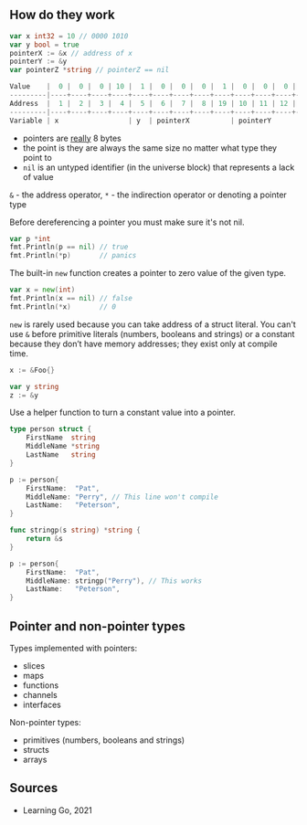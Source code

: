 ## How do they work

```go
var x int32 = 10 // 0000 1010
var y bool = true
pointerX := &x // address of x
pointerY := &y
var pointerZ *string // pointerZ == nil

Value    |  0 |  0 |  0 | 10 |  1 |  0 |  0 |  0 |  1 |  0 |  0 |  0 |  5 |  0 |  0 |  0 |  0 |
---------|----+----+----+----+----+----+----+----+----+----+----+----+----+----+----+----+----+
Address  |  1 |  2 |  3 |  4 |  5 |  6 |  7 |  8 | 19 | 10 | 11 | 12 | 13 | 14 | 15 | 16 | 17 |
---------|----+----+----+----+----+----+----+----+----+----+----+----+----+----+----+----+----+
Variable | x                 | y  | pointerX          | pointerY          | pointerZ          |
```

* pointers are [really](https://play.golang.org/p/3Lz_C_sXaHv) 8 bytes
* the point is they are always the same size no matter what type they point to
* `nil` is an untyped identifier (in the universe block) that represents a lack of value

`&` - the address operator, `*` - the indirection operator or denoting a pointer type

Before dereferencing a pointer you must make sure it's not nil.

```go
var p *int
fmt.Println(p == nil) // true
fmt.Println(*p)       // panics
```

The built-in `new` function creates a pointer to zero value of the given type.

```go
var x = new(int)
fmt.Println(x == nil) // false
fmt.Println(*x)       // 0
```

`new` is rarely used because you can take address of a struct literal. You can't use `&` before primitive literals (numbers, booleans and strings) or a constant because they don’t have memory addresses; they exist only at compile time.

```go
x := &Foo{}

var y string
z := &y
```

Use a helper function to turn a constant value into a pointer.

```go
type person struct {
    FirstName  string
    MiddleName *string
    LastName   string
}

p := person{
    FirstName:  "Pat",
    MiddleName: "Perry", // This line won't compile
    LastName:   "Peterson",
}

func stringp(s string) *string {
    return &s
}

p := person{
    FirstName:  "Pat",
    MiddleName: stringp("Perry"), // This works
    LastName:   "Peterson",
}
```

## Pointer and non-pointer types

Types implemented with pointers:

* slices
* maps
* functions
* channels
* interfaces

Non-pointer types:

* primitives (numbers, booleans and strings)
* structs
* arrays

## Sources

* Learning Go, 2021
